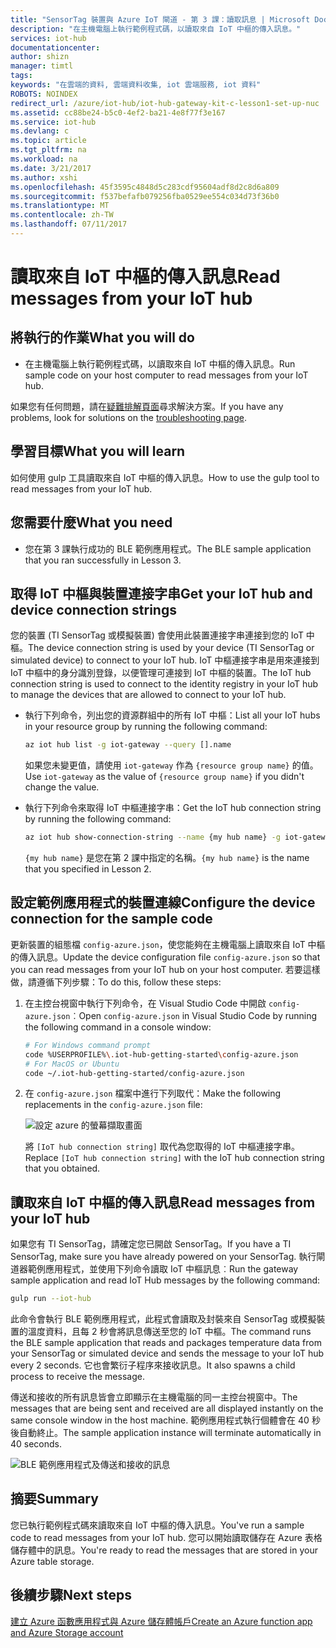 ```yaml
---
title: "SensorTag 裝置與 Azure IoT 閘道 - 第 3 課：讀取訊息 | Microsoft Docs"
description: "在主機電腦上執行範例程式碼，以讀取來自 IoT 中樞的傳入訊息。"
services: iot-hub
documentationcenter: 
author: shizn
manager: timtl
tags: 
keywords: "在雲端的資料, 雲端資料收集, iot 雲端服務, iot 資料"
ROBOTS: NOINDEX
redirect_url: /azure/iot-hub/iot-hub-gateway-kit-c-lesson1-set-up-nuc
ms.assetid: cc88be24-b5c0-4ef2-ba21-4e8f77f3e167
ms.service: iot-hub
ms.devlang: c
ms.topic: article
ms.tgt_pltfrm: na
ms.workload: na
ms.date: 3/21/2017
ms.author: xshi
ms.openlocfilehash: 45f3595c4848d5c283cdf95604adf8d2c8d6a809
ms.sourcegitcommit: f537befafb079256fba0529ee554c034d73f36b0
ms.translationtype: MT
ms.contentlocale: zh-TW
ms.lasthandoff: 07/11/2017
---
```

# <a name="read-messages-from-your-iot-hub"></a><span data-ttu-id="55ab9-104">讀取來自 IoT 中樞的傳入訊息</span><span class="sxs-lookup"><span data-stu-id="55ab9-104">Read messages from your IoT hub</span></span>

## <a name="what-you-will-do"></a><span data-ttu-id="55ab9-105">將執行的作業</span><span class="sxs-lookup"><span data-stu-id="55ab9-105">What you will do</span></span>

- <span data-ttu-id="55ab9-106">在主機電腦上執行範例程式碼，以讀取來自 IoT 中樞的傳入訊息。</span><span class="sxs-lookup"><span data-stu-id="55ab9-106">Run sample code on your host computer to read messages from your IoT hub.</span></span>

<span data-ttu-id="55ab9-107">如果您有任何問題，請在[疑難排解頁面](iot-hub-gateway-kit-c-troubleshooting.md)尋求解決方案。</span><span class="sxs-lookup"><span data-stu-id="55ab9-107">If you have any problems, look for solutions on the [troubleshooting page](iot-hub-gateway-kit-c-troubleshooting.md).</span></span>

## <a name="what-you-will-learn"></a><span data-ttu-id="55ab9-108">學習目標</span><span class="sxs-lookup"><span data-stu-id="55ab9-108">What you will learn</span></span>

<span data-ttu-id="55ab9-109">如何使用 gulp 工具讀取來自 IoT 中樞的傳入訊息。</span><span class="sxs-lookup"><span data-stu-id="55ab9-109">How to use the gulp tool to read messages from your IoT hub.</span></span>

## <a name="what-you-need"></a><span data-ttu-id="55ab9-110">您需要什麼</span><span class="sxs-lookup"><span data-stu-id="55ab9-110">What you need</span></span>

- <span data-ttu-id="55ab9-111">您在第 3 課執行成功的 BLE 範例應用程式。</span><span class="sxs-lookup"><span data-stu-id="55ab9-111">The BLE sample application that you ran successfully in Lesson 3.</span></span>

## <a name="get-your-iot-hub-and-device-connection-strings"></a><span data-ttu-id="55ab9-112">取得 IoT 中樞與裝置連接字串</span><span class="sxs-lookup"><span data-stu-id="55ab9-112">Get your IoT hub and device connection strings</span></span>

<span data-ttu-id="55ab9-113">您的裝置 (TI SensorTag 或模擬裝置) 會使用此裝置連接字串連接到您的 IoT 中樞。</span><span class="sxs-lookup"><span data-stu-id="55ab9-113">The device connection string is used by your device (TI SensorTag or simulated device) to connect to your IoT hub.</span></span> <span data-ttu-id="55ab9-114">IoT 中樞連接字串是用來連接到 IoT 中樞中的身分識別登錄，以便管理可連接到 IoT 中樞的裝置。</span><span class="sxs-lookup"><span data-stu-id="55ab9-114">The IoT hub connection string is used to connect to the identity registry in your IoT hub to manage the devices that are allowed to connect to your IoT hub.</span></span>

- <span data-ttu-id="55ab9-115">執行下列命令，列出您的資源群組中的所有 IoT 中樞：</span><span class="sxs-lookup"><span data-stu-id="55ab9-115">List all your IoT hubs in your resource group by running the following command:</span></span>

   ```bash
   az iot hub list -g iot-gateway --query [].name
   ```

   <span data-ttu-id="55ab9-116">如果您未變更值，請使用 `iot-gateway` 作為 `{resource group name}` 的值。</span><span class="sxs-lookup"><span data-stu-id="55ab9-116">Use `iot-gateway` as the value of `{resource group name}` if you didn't change the value.</span></span>
- <span data-ttu-id="55ab9-117">執行下列命令來取得 IoT 中樞連接字串：</span><span class="sxs-lookup"><span data-stu-id="55ab9-117">Get the IoT hub connection string by running the following command:</span></span>

   ```bash
   az iot hub show-connection-string --name {my hub name} -g iot-gateway
   ```

   <span data-ttu-id="55ab9-118">`{my hub name}` 是您在第 2 課中指定的名稱。</span><span class="sxs-lookup"><span data-stu-id="55ab9-118">`{my hub name}` is the name that you specified in Lesson 2.</span></span>

## <a name="configure-the-device-connection-for-the-sample-code"></a><span data-ttu-id="55ab9-119">設定範例應用程式的裝置連線</span><span class="sxs-lookup"><span data-stu-id="55ab9-119">Configure the device connection for the sample code</span></span>

<span data-ttu-id="55ab9-120">更新裝置的組態檔 `config-azure.json`，使您能夠在主機電腦上讀取來自 IoT 中樞的傳入訊息。</span><span class="sxs-lookup"><span data-stu-id="55ab9-120">Update the device configuration file `config-azure.json` so that you can read messages from your IoT hub on your host computer.</span></span> <span data-ttu-id="55ab9-121">若要這樣做，請遵循下列步驟：</span><span class="sxs-lookup"><span data-stu-id="55ab9-121">To do this, follow these steps:</span></span>

1. <span data-ttu-id="55ab9-122">在主控台視窗中執行下列命令，在 Visual Studio Code 中開啟 `config-azure.json`︰</span><span class="sxs-lookup"><span data-stu-id="55ab9-122">Open `config-azure.json` in Visual Studio Code by running the following command in a console window:</span></span>

   ```bash
   # For Windows command prompt
   code %USERPROFILE%\.iot-hub-getting-started\config-azure.json
   # For MacOS or Ubuntu
   code ~/.iot-hub-getting-started/config-azure.json
   ```

2. <span data-ttu-id="55ab9-123">在 `config-azure.json` 檔案中進行下列取代：</span><span class="sxs-lookup"><span data-stu-id="55ab9-123">Make the following replacements in the `config-azure.json` file:</span></span>

   ![設定 azure 的螢幕擷取畫面](media/iot-hub-gateway-kit-lessons/lesson3/config_azure.png)

   <span data-ttu-id="55ab9-125">將 `[IoT hub connection string]` 取代為您取得的 IoT 中樞連接字串。</span><span class="sxs-lookup"><span data-stu-id="55ab9-125">Replace `[IoT hub connection string]` with the IoT hub connection string that you obtained.</span></span>

## <a name="read-messages-from-your-iot-hub"></a><span data-ttu-id="55ab9-126">讀取來自 IoT 中樞的傳入訊息</span><span class="sxs-lookup"><span data-stu-id="55ab9-126">Read messages from your IoT hub</span></span>

<span data-ttu-id="55ab9-127">如果您有 TI SensorTag，請確定您已開啟 SensorTag。</span><span class="sxs-lookup"><span data-stu-id="55ab9-127">If you have a TI SensorTag, make sure you have already powered on your SensorTag.</span></span> <span data-ttu-id="55ab9-128">執行閘道器範例應用程式，並使用下列命令讀取 IoT 中樞訊息︰</span><span class="sxs-lookup"><span data-stu-id="55ab9-128">Run the gateway sample application and read IoT Hub messages by the following command:</span></span>

```bash
gulp run --iot-hub
```

<span data-ttu-id="55ab9-129">此命令會執行 BLE 範例應用程式，此程式會讀取及封裝來自 SensorTag 或模擬裝置的溫度資料，且每 2 秒會將訊息傳送至您的 IoT 中樞。</span><span class="sxs-lookup"><span data-stu-id="55ab9-129">The command runs the BLE sample application that reads and packages temperature data from your SensorTag or simulated device and sends the message to your IoT hub every 2 seconds.</span></span> <span data-ttu-id="55ab9-130">它也會繁衍子程序來接收訊息。</span><span class="sxs-lookup"><span data-stu-id="55ab9-130">It also spawns a child process to receive the message.</span></span>

<span data-ttu-id="55ab9-131">傳送和接收的所有訊息皆會立即顯示在主機電腦的同一主控台視窗中。</span><span class="sxs-lookup"><span data-stu-id="55ab9-131">The messages that are being sent and received are all displayed instantly on the same console window in the host machine.</span></span> <span data-ttu-id="55ab9-132">範例應用程式執行個體會在 40 秒後自動終止。</span><span class="sxs-lookup"><span data-stu-id="55ab9-132">The sample application instance will terminate automatically in 40 seconds.</span></span>

![BLE 範例應用程式及傳送和接收的訊息](media/iot-hub-gateway-kit-lessons/lesson3/gulp_run_read_hub.png)

## <a name="summary"></a><span data-ttu-id="55ab9-134">摘要</span><span class="sxs-lookup"><span data-stu-id="55ab9-134">Summary</span></span>

<span data-ttu-id="55ab9-135">您已執行範例程式碼來讀取來自 IoT 中樞的傳入訊息。</span><span class="sxs-lookup"><span data-stu-id="55ab9-135">You've run a sample code to read messages from your IoT hub.</span></span> <span data-ttu-id="55ab9-136">您可以開始讀取儲存在 Azure 表格儲存體中的訊息。</span><span class="sxs-lookup"><span data-stu-id="55ab9-136">You're ready to read the messages that are stored in your Azure table storage.</span></span>

## <a name="next-steps"></a><span data-ttu-id="55ab9-137">後續步驟</span><span class="sxs-lookup"><span data-stu-id="55ab9-137">Next steps</span></span>
[<span data-ttu-id="55ab9-138">建立 Azure 函數應用程式與 Azure 儲存體帳戶</span><span class="sxs-lookup"><span data-stu-id="55ab9-138">Create an Azure function app and Azure Storage account</span></span>](iot-hub-gateway-kit-c-lesson4-deploy-resource-manager-template.md)


